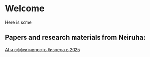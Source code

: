 
# Welcome

Here is some

## Papers and research materials from Neiruha:

[AI и эффективность бизнеса в 2025](https://github.com/Neiruha/AI/blob/main/Deepresearch/AIBusinessEfficiencyIn2025.pdf)
